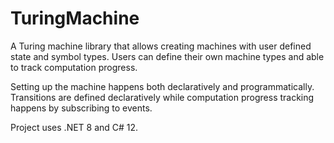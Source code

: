 # TuringMachine

A Turing machine library that allows creating machines with user defined state and symbol types. Users can define their own machine types and able to track computation progress.

Setting up the machine happens both declaratively and programmatically. Transitions are defined declaratively while computation progress tracking happens by subscribing to events.

Project uses .NET 8 and C# 12.
